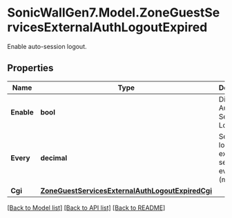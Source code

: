 # SonicWallGen7.Model.ZoneGuestServicesExternalAuthLogoutExpired
Enable auto-session logout.

## Properties

Name | Type | Description | Notes
------------ | ------------- | ------------- | -------------
**Enable** | **bool** | Disable Auto-Session Logout. | [optional] 
**Every** | **decimal** | Set auto-logout expired session every (minutes). | [optional] 
**Cgi** | [**ZoneGuestServicesExternalAuthLogoutExpiredCgi**](ZoneGuestServicesExternalAuthLogoutExpiredCgi.md) |  | [optional] 

[[Back to Model list]](../README.md#documentation-for-models) [[Back to API list]](../README.md#documentation-for-api-endpoints) [[Back to README]](../README.md)

